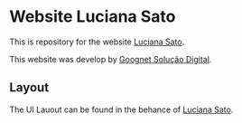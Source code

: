 # Website Luciana Sato

This is repository for the website [Luciana Sato](https://dralucianasato.com.br "Clínica especializada em transplante capilar").

This website was develop by [Goognet Solução Digital](https://goonet.com.br "Agência Especializada em Marketing Digital").

## Layout

The UI Lauout can be found in the behance of [Luciana Sato](https://www.behance.net/gallery/122493571/Website-Luciana-Sato "Agência Especializada em Marketing Digital").
